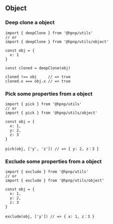 ## Object

### Deep clone a object

```
import { deepClone } from '@hpnp/utils'
// or
import { deepClone } from '@hpnp/utils/object'

const obj = {
  x: 1
}

const cloned = deepClone(obj)

cloned !== obj     // => true
cloned.x === obj.x // => true
```

### Pick some properties from a object

```
import { pick } from '@hpnp/utils'
// or
import { pick } from '@hpnp/utils/object'

const obj = {
  x: 1,
  y: 2,
  z: 3
}

pick(obj, ['y', 'z']) // => { y: 2, z：3 }
```

### Exclude some properties from a object

```
import { exclude } from '@hpnp/utils'
// or
import { exclude } from '@hpnp/utils/object'

const obj = {
  x: 1,
  y: 2,
  z: 3
}

exclude(obj, ['y']) // => { x: 1, z：3 }
```
